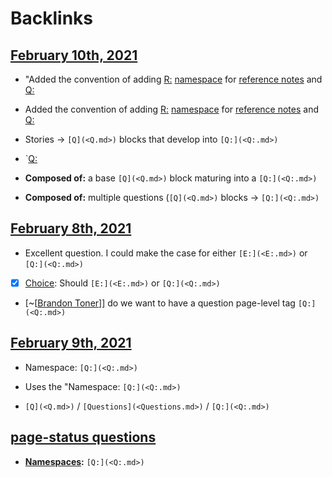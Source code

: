 
# Backlinks
## [February 10th, 2021](<February 10th, 2021.md>)
- "Added the convention of adding [R:](<R:.md>) [namespace]([namespaces](<namespaces.md>)) for [reference notes](<reference notes.md>) and [Q:](<Q:.md>)

- Added the convention of adding [R:](<R:.md>) [namespace]([namespaces](<namespaces.md>)) for [reference notes](<reference notes.md>) and [Q:](<Q:.md>)

- Stories → `[Q](<Q.md>)` blocks that develop into `[Q:](<Q:.md>)`

- `[Q:](<Q:.md>)

- **Composed of:** a base `[Q](<Q.md>)` block maturing into a `[Q:](<Q:.md>)`

- **Composed of:** multiple questions (`[Q](<Q.md>)` blocks → `[Q:](<Q:.md>)`

## [February 8th, 2021](<February 8th, 2021.md>)
- Excellent question. I could make the case for either `[E:](<E:.md>)` or `[Q:](<Q:.md>)`

- [x] [Choice](<Choice.md>): Should `[E:](<E:.md>)` or `[Q:](<Q:.md>)`

- [~[[Brandon Toner](<~[[Brandon Toner.md>)]] do we want to have a question page-level tag `[Q:](<Q:.md>)`

## [February 9th, 2021](<February 9th, 2021.md>)
- Namespace: `[Q:](<Q:.md>)`

- Uses the "Namespace: `[Q:](<Q:.md>)`

- `[Q](<Q.md>)` / `[Questions](<Questions.md>)` / `[Q:](<Q:.md>)`

## [page-status questions](<page-status questions.md>)
- **[Namespaces](<Namespaces.md>):** `[Q:](<Q:.md>)`

